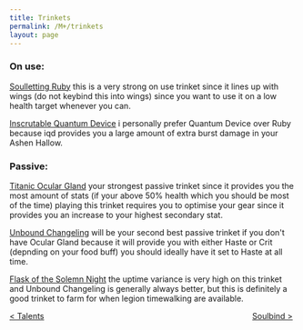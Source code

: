 ```yaml
---
title: Trinkets
permalink: /M+/trinkets
layout: page
---
```


### **On use:**

[Soulletting Ruby](https://www.wowhead.com/item=178809/soulletting-ruby?bonus=6805:1472)
this is a very strong on use trinket since it lines up with wings (do not keybind this into wings) since you want to use it on a low health target whenever you can.

[Inscrutable Quantum Device](https://www.wowhead.com/item=179350/inscrutable-quantum-device?bonus=6805:1472)
i personally prefer Quantum Device over Ruby because iqd provides you a large amount of extra burst damage in your Ashen Hallow.

### **Passive:**

[Titanic Ocular Gland](https://www.wowhead.com/item=186423/titanic-ocular-gland?bonus=6805)
your strongest passive trinket since it provides you the most amount of stats (if your above 50% health which you should be most of the time) playing this trinket requires you to optimise your gear since it provides you an increase to your highest secondary stat.

[Unbound Changeling](https://www.wowhead.com/item=178708/unbound-changeling?bonus=6805:1472)
will be your second best passive trinket if you don't have Ocular Gland because it will provide you with either Haste or Crit (depnding on your food buff) you should ideally have it set to Haste at all time.

[Flask of the Solemn Night](https://www.wowhead.com/item=137484/flask-of-the-solemn-night?bonus=1826:1472) the uptime variance is very high on this trinket and Unbound Changeling is generally always better, but this is definitely a good trinket to farm for when legion timewalking are available.

<div>
<div style="text-align:left;display: inline-block;width: 49%;">
<a href="/M+/talents"> < Talents</a>
</div>
<div style="text-align:right;display: inline-block;width: 49%;">
<a href="/M+/soulbind"> Soulbind ></a>
</div>
</div>
